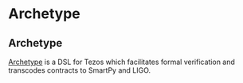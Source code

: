 # Archetype

## **Archetype**

[Archetype](https://archetype-lang.org) is a DSL for Tezos which facilitates formal verification and transcodes contracts to SmartPy and LIGO.


